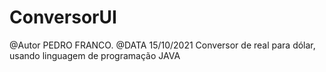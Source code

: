 # ConversorUI
@Autor PEDRO FRANCO.
@DATA 15/10/2021
Conversor de real para dólar, usando linguagem de programação JAVA

